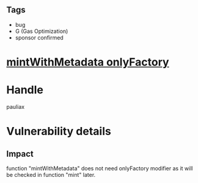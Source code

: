 ## Tags

- bug
- G (Gas Optimization)
- sponsor confirmed

# [mintWithMetadata onlyFactory ](https://github.com/code-423n4/2021-11-nested-findings/issues/213) 

# Handle

pauliax


# Vulnerability details

## Impact
function "mintWithMetadata" does not need onlyFactory modifier as it will be checked in function "mint" later.


